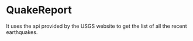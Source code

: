 # QuakeReport
It uses the api provided by the USGS website to get the list of all the recent earthquakes.
